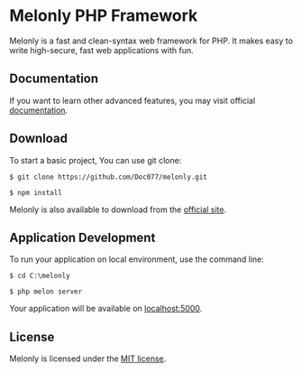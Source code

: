 # Melonly PHP Framework

Melonly is a fast and clean-syntax web framework for PHP. It makes easy to write high-secure, fast web applications with fun.

## Documentation

If you want to learn other advanced features, you may visit official [documentation](https://melonly.dev/docs).

## Download

To start a basic project, You can use git clone:

```
$ git clone https://github.com/Doc077/melonly.git

$ npm install
```

Melonly is also available to download from the [official site](https://melonly.dev).

## Application Development

To run your application on local environment, use the command line:

```
$ cd C:\melonly

$ php melon server
```

Your application will be available on [localhost:5000](http://localhost:5000).

## License

Melonly is licensed under the [MIT license](LICENSE).